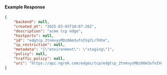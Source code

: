 <!-- Code generated for API Clients. DO NOT EDIT. -->

#### Example Response

```json
{
	"backend": null,
	"created_at": "2025-03-03T10:07:26Z",
	"description": "acme tcp edge",
	"hostports": null,
	"id": "edgtcp_2tnmvysMDz86m3ufnIVq7LrTHtm",
	"ip_restriction": null,
	"metadata": "{\"environment\": \"staging\"}",
	"policy": null,
	"traffic_policy": null,
	"uri": "https://api.ngrok.com/edges/tcp/edgtcp_2tnmvysMDz86m3ufnIVq7LrTHtm"
}
```
